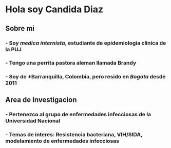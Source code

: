 # Hola soy **Candida Diaz** 

## Sobre mi
### - Soy *medica internista*, estudiante de epidemiologia clinica de la PUJ
### - Tengo una perrita pastora aleman llamada **Brandy**
### - Soy de *Barranquilla, Colombia, pero resido en *Bogota* desde 2011

## Area de Investigacion 

### - Pertenezco al grupo de enfermedades infecciosas de la Universidad Nacional
### - Temas de interes: Resistencia bacteriana, VIH/SIDA, modelamiento de enfermedades infecciosas










